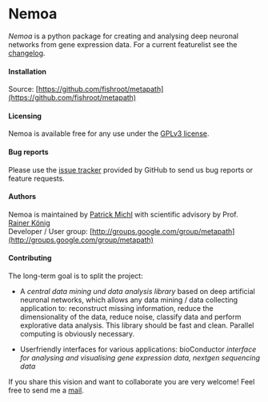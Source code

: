 Nemoa
========

*Nemoa* is a python package for creating and analysing deep neuronal networks from gene expression data.
For a current featurelist see the [changelog](https://github.com/fishroot/metapath/blob/master/changelog.md).

#### Installation ####
Source: [https://github.com/fishroot/metapath](https://github.com/fishroot/metapath)

#### Licensing ####
Nemoa is available free for any use under the [GPLv3 license](https://www.gnu.org/licenses/gpl.html).

#### Bug reports ####
Please use the [issue tracker](https://github.com/fishroot/metapath/issues) provided by GitHub to send us bug reports or feature requests.

#### Authors ####
Nemoa is maintained by [Patrick Michl](https://www.mathi.uni-heidelberg.de/~pmichl/) with
scientific advisory by Prof. [Rainer König](http://ibios.dkfz.de/tbi/index.php/network-modeling/people/34-koenig) <br>
Developer / User group: [http://groups.google.com/group/metapath](http://groups.google.com/group/metapath)

#### Contributing ####
The long-term goal is to split the project:

* A *central data mining und data analysis library* based on deep artificial neuronal networks,
which allows any data mining / data collecting application to: reconstruct missing information,
reduce the dimensionality of the data, reduce noise, classify data and perform explorative data analysis.
This library should be fast and clean. Parallel computing is obviously necessary.

* Userfriendly interfaces for various applications: bioConductor
*interface for analysing and visualising gene expression data, nextgen sequencing data*

If you share this vision and want to collaborate you are very welcome!
Feel free to send me a [mail](https://www.mathi.uni-heidelberg.de/~pmichl/).
